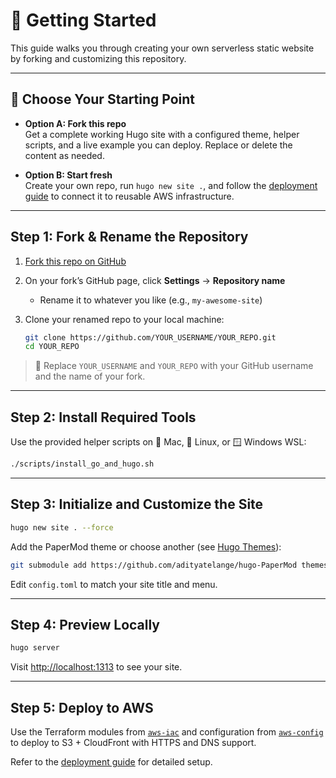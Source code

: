 # 🚀 Getting Started

This guide walks you through creating your own serverless static website by forking and customizing this repository.

---

## 🧭 Choose Your Starting Point

- **Option A: Fork this repo**  
  Get a complete working Hugo site with a configured theme, helper scripts, and a live example you can deploy. Replace or delete the content as needed.

- **Option B: Start fresh**  
  Create your own repo, run `hugo new site .`, and follow the [deployment guide](https://github.com/tstrall/aws-deployment-guide) to connect it to reusable AWS infrastructure.

---

## Step 1: Fork & Rename the Repository

1. [Fork this repo on GitHub](https://github.com/tstrall/strall.com/fork)
2. On your fork’s GitHub page, click **Settings** → **Repository name**
   - Rename it to whatever you like (e.g., `my-awesome-site`)
3. Clone your renamed repo to your local machine:

   ```bash
   git clone https://github.com/YOUR_USERNAME/YOUR_REPO.git
   cd YOUR_REPO
   ```

> 🔁 Replace `YOUR_USERNAME` and `YOUR_REPO` with your GitHub username and the name of your fork.

---

## Step 2: Install Required Tools

Use the provided helper scripts on 🍎 Mac, 🐧 Linux, or 🪟 Windows WSL:

```bash
./scripts/install_go_and_hugo.sh
```

---

## Step 3: Initialize and Customize the Site

```bash
hugo new site . --force
```

Add the PaperMod theme or choose another (see [Hugo Themes](https://themes.gohugo.io/)):

```bash
git submodule add https://github.com/adityatelange/hugo-PaperMod themes/PaperMod
```

Edit `config.toml` to match your site title and menu.

---

## Step 4: Preview Locally

```bash
hugo server
```

Visit [http://localhost:1313](http://localhost:1313) to see your site.

---

## Step 5: Deploy to AWS

Use the Terraform modules from [`aws-iac`](https://github.com/tstrall/aws-iac) and configuration from [`aws-config`](https://github.com/tstrall/aws-config) to deploy to S3 + CloudFront with HTTPS and DNS support.

Refer to the [deployment guide](https://github.com/tstrall/aws-deployment-guide) for detailed setup.

